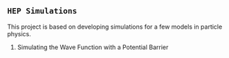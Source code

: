 ## ```HEP Simulations```

This project is based on developing simulations for a few models in particle physics.

1) Simulating the Wave Function with a Potential Barrier

   
  
  
 
 
 
